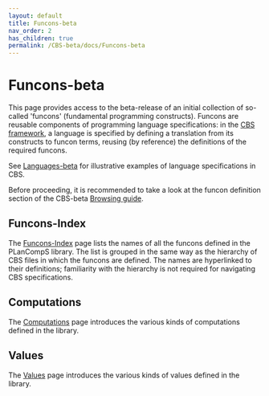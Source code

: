 ```yaml
---
layout: default
title: Funcons-beta
nav_order: 2
has_children: true
permalink: /CBS-beta/docs/Funcons-beta
---
```


Funcons-beta
============

This page provides access to the beta-release of an initial collection of
so-called 'funcons' (fundamental programming constructs). Funcons are reusable
components of programming language specifications: in the [CBS framework],
a language is specified by defining a translation from its constructs to
funcon terms, reusing (by reference) the definitions of the required funcons.

See [Languages-beta] for illustrative examples of language specifications in
CBS.

Before proceeding, it is recommended to take a look at the funcon definition
section of the CBS-beta [Browsing guide].

Funcons-Index
-------------

The [Funcons-Index] page lists the names of all the funcons defined in the
PLanCompS library. The list is grouped in the same way as the hierarchy of
CBS files in which the funcons are defined. The names are hyperlinked to their
definitions; familiarity with the hierarchy is not required for navigating
CBS specifications.

Computations
------------

The [Computations] page introduces the various kinds of computations defined
in the library.

Values
------

The [Values] page introduces the various kinds of values defined in the library.


[Funcons-Index]: /CBS-beta/Funcons-beta/Funcons-Index

[Browsing guide]: /CBS-beta/docs/Browsing

[CBS framework]: /CBS-beta

[Languages-beta]: /CBS-beta/docs/Languages-beta

[Values]: Values

[Computations]: Computations
